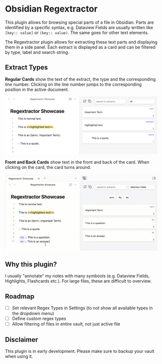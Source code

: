 # Obsidian Regextractor

This plugin allows for browsing special parts of a file in Obsidian. Parts are identified by a specific syntax, e.g. Dataview Fields are usually written like `[key:: value]` or `(key:: value)`. The same goes for other text elements.

The Regextractor plugin allows for extracting these text parts and displaying them in a side panel. Each extract is displayed as a card and can be filtered by type, label and search string.

## Extract Types
**Regular Cards** show the text of the extract, the type and the corresponding line number. Clicking on the line number jumps to the corresponding position in the active document.

![Regular Cards Image](./assets/regular-cards-display.png)

**Front and Back Cards** show text in the front and back of the card. When clicking on the card, the card turns around.

![Front Back Card](./assets/front-back-card-display.gif)

## Why this plugin?
I usually "annotate" my notes with many symbools (e.g. Dataview Fields, Highlights, Flashcards etc.). For large files, these are difficult to overview.

## Roadmap
- [ ] Set relevant Regex Types in Settings (to not show all available types in the dropdown menu)
- [ ] Define custom regex types
- [ ] Allow filtering of files in entire vault, not just active file

## Disclaimer
This plugin is in early development. Please make sure to backup your vault when using it.